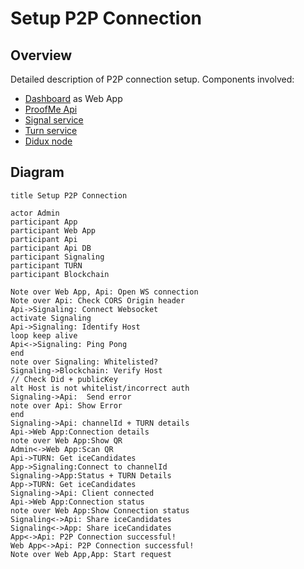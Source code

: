 # Setup P2P Connection

## Overview

Detailed description of P2P connection setup.
Components involved:

* [Dashboard](components_checkout.md) as Web App
* [ProofMe Api](components_api.md)
* [Signal service](components_signalling.md)
* [Turn service](components_turn.md)
* [Didux node](components_node.md)

## Diagram

```websequencediagrams
title Setup P2P Connection

actor Admin
participant App
participant Web App
participant Api
participant Api DB
participant Signaling
participant TURN
participant Blockchain

Note over Web App, Api: Open WS connection
Note over Api: Check CORS Origin header
Api->Signaling: Connect Websocket
activate Signaling
Api->Signaling: Identify Host
loop keep alive
Api<->Signaling: Ping Pong
end
note over Signaling: Whitelisted?
Signaling->Blockchain: Verify Host
// Check Did + publicKey
alt Host is not whitelist/incorrect auth
Signaling->Api:  Send error
note over Api: Show Error
end 
Signaling->Api: channelId + TURN details
Api->Web App:Connection details
note over Web App:Show QR
Admin<->Web App:Scan QR
Api->TURN: Get iceCandidates
App->Signaling:Connect to channelId
Signaling->App:Status + TURN Details
App->TURN: Get iceCandidates
Signaling->Api: Client connected
Api->Web App:Connection status
note over Web App:Show Connection status
Signaling<->Api: Share iceCandidates
Signaling<->App: Share iceCandidates
App<->Api: P2P Connection successful!
Web App<->Api: P2P Connection successful!
Note over Web App,App: Start request

```